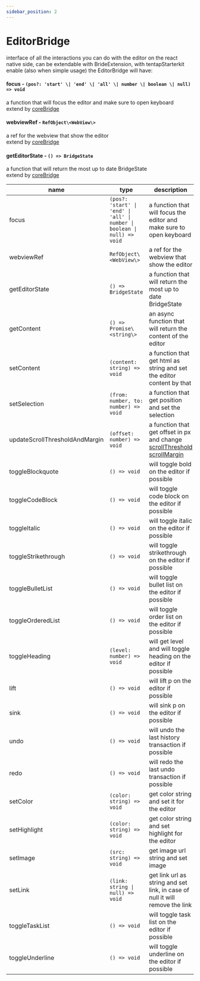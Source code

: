 ```yaml
---
sidebar_position: 2
---
```


# EditorBridge

interface of all the interactions you can do with the editor on the react native side, can be extendable with BrideExtension, with tentapStarterkit enable (also when simple usage) the EditorBridge will have:

#### focus - `(pos?: 'start' \| 'end' \| 'all' \| number \| boolean \| null) => void`

a function that will focus the editor and make sure to open keyboard <br /> extend by [coreBridge](google.com)

#### webviewRef - `RefObject\<WebView\>`

a ref for the webview that show the editor <br /> extend by [coreBridge](google.com)

#### getEditorState - `() => BridgeState`

a function that will return the most up to date BridgeState <br /> extend by [coreBridge](google.com)

| name                           | type                                                                     | description                                                                                                                                                                                                       | BrideExtension |
| ------------------------------ | ------------------------------------------------------------------------ | ----------------------------------------------------------------------------------------------------------------------------------------------------------------------------------------------------------------- | -------------- |
| focus                          | `(pos?: 'start' \| 'end' \| 'all' \| number \| boolean \| null) => void` | a function that will focus the editor and make sure to open keyboard                                                                                                                                              | core           |
| webviewRef                     | `RefObject\<WebView\>`                                                   | a ref for the webview that show the editor                                                                                                                                                                        | core           |
| getEditorState                 | `() => BridgeState`                                                      | a function that will return the most up to date BridgeState                                                                                                                                                       | core           |
| getContent                     | `() => Promise\<string\>`                                                | an async function that will return the content of the editor                                                                                                                                                      | core           |
| setContent                     | `(content: string) => void`                                              | a function that get html as string and set the editor content by that                                                                                                                                             | core           |
| setSelection                   | `(from: number, to: number) => void`                                     | a function that get position and set the selection                                                                                                                                                                | core           |
| updateScrollThresholdAndMargin | `(offset: number) => void`                                               | a function that get offset in px and change [scrollThreshold](https://prosemirror.net/docs/ref/#view.EditorProps.scrollThreshold) [scrollMargin](https://prosemirror.net/docs/ref/#view.EditorProps.scrollMargin) | core           |
| toggleBlockquote               | `() => void`                                                             | will toggle bold on the editor if possible                                                                                                                                                                        | staterKit      |
| toggleCodeBlock                | `() => void`                                                             | will toggle code block on the editor if possible                                                                                                                                                                  | staterKit      |
| toggleItalic                   | `() => void`                                                             | will toggle italic on the editor if possible                                                                                                                                                                      | staterKit      |
| toggleStrikethrough            | `() => void`                                                             | will toggle strikethrough on the editor if possible                                                                                                                                                               | staterKit      |
| toggleBulletList               | `() => void`                                                             | will toggle bullet list on the editor if possible                                                                                                                                                                 | staterKit      |
| toggleOrderedList              | `() => void`                                                             | will toggle order list on the editor if possible                                                                                                                                                                  | staterKit      |
| toggleHeading                  | `(level: number) => void`                                                | will get level and will toggle heading on the editor if possible                                                                                                                                                  | staterKit      |
| lift                           | `() => void`                                                             | will lift p on the editor if possible                                                                                                                                                                             | staterKit      |
| sink                           | `() => void`                                                             | will sink p on the editor if possible                                                                                                                                                                             | staterKit      |
| undo                           | `() => void`                                                             | will undo the last history transaction if possible                                                                                                                                                                | staterKit      |
| redo                           | `() => void`                                                             | will redo the last undo transaction if possible                                                                                                                                                                   | staterKit      |
| setColor                       | `(color: string) => void`                                                | get color string and set it for the editor                                                                                                                                                                        | color          |
| setHighlight                   | `(color: string) => void`                                                | get color string and set highlight for the editor                                                                                                                                                                 | highlight      |
| setImage                       | `(src: string) => void`                                                  | get image url string and set image                                                                                                                                                                                | image          |
| setLink                        | `(link: string \| null) => void`                                         | get link url as string and set link, in case of null it will remove the link                                                                                                                                      | link           |
| toggleTaskList                 | `() => void`                                                             | will toggle task list on the editor if possible                                                                                                                                                                   | tasklist       |
| toggleUnderline                | `() => void`                                                             | will toggle underline on the editor if possible                                                                                                                                                                   | underline      |

<!-- toggleUnderline: () => void; -->
